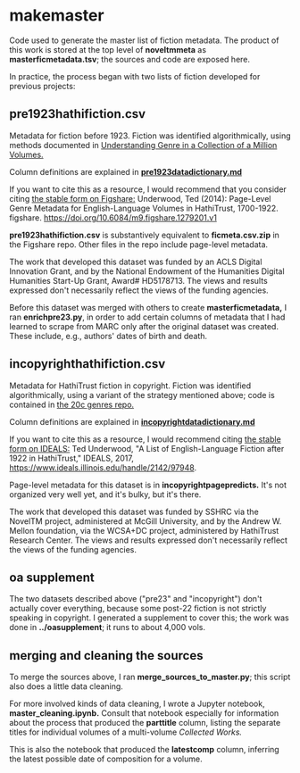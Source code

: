 makemaster
===========

Code used to generate the master list of fiction metadata. The product of this work is stored at the top level of **noveltmmeta** as **masterficmetadata.tsv**; the sources and code are exposed here.

In practice, the process began with two lists of fiction developed for previous projects:

pre1923hathifiction.csv
-----------------------
Metadata for fiction before 1923. Fiction was identified algorithmically, using methods documented in [Understanding Genre in a Collection of a Million Volumes.](https://figshare.com/articles/Understanding_Genre_in_a_Collection_of_a_Million_Volumes_Interim_Report/1281251)

Column definitions are explained in [**pre1923datadictionary.md**](https://github.com/tedunderwood/noveltmmeta/blob/master/pre1923datadictionary.md)

If you want to cite this as a resource, I would recommend that you consider citing [the stable form on Figshare:](https://figshare.com/articles/Page_Level_Genre_Metadata_for_English_Language_Volumes_in_HathiTrust_1700_1922/1279201) Underwood, Ted (2014): Page-Level Genre Metadata for English-Language Volumes in HathiTrust, 1700-1922. figshare. https://doi.org/10.6084/m9.figshare.1279201.v1

**pre1923hathifiction.csv** is substantively equivalent to **ficmeta.csv.zip** in the Figshare repo. Other files in the repo include page-level metadata.

The work that developed this dataset was funded by an ACLS Digital Innovation Grant, and by the National Endowment of the Humanities Digital Humanities Start-Up Grant,  Award# HD5178713. The views and results expressed don't necessarily reflect the views of the funding agencies.

Before this dataset was merged with others to create **masterficmetadata,** I ran **enrichpre23.py**, in order to add certain columns of metadata that I had learned to scrape from MARC only after the original dataset was created. These include, e.g., authors' dates of birth and death.

incopyrighthathifiction.csv
---------------------------
Metadata for HathiTrust fiction in copyright. Fiction was identified algorithmically, using a variant of the strategy mentioned above; code is contained in [the 20c genres repo.](https://github.com/tedunderwood/20cgenres)

Column definitions are explained in [**incopyrightdatadictionary.md**](https://github.com/tedunderwood/noveltmmeta/blob/master/incopyrightdatadictionary.md)

If you want to cite this as a resource, I would recommend citing [the stable form on IDEALS:](https://www.ideals.illinois.edu/handle/2142/97948) Ted Underwood, "A List of English-Language Fiction after 1922 in HathiTrust," IDEALS, 2017, https://www.ideals.illinois.edu/handle/2142/97948.

Page-level metadata for this dataset is in **incopyrightpagepredicts.** It's not organized very well yet, and it's bulky, but it's there.

The work that developed this dataset was funded by SSHRC via the NovelTM project, administered at McGill University, and by the Andrew W. Mellon foundation, via the WCSA+DC project, administered by HathiTrust Research Center. The views and results expressed don't necessarily reflect the views of the funding agencies.

oa supplement
-------------

The two datasets described above ("pre23" and "incopyright") don't actually cover everything, because some post-22 fiction is not strictly speaking in copyright. I generated a supplement to cover this; the work was done in **../oasupplement**; it runs to about 4,000 vols.

merging and cleaning the sources
---------------------------------

To merge the sources above, I ran **merge_sources_to_master.py**; this script also does a little data cleaning.

For more involved kinds of data cleaning, I wrote a Jupyter notebook, **master_cleaning.ipynb.** Consult that notebook especially for information about the process that produced the **parttitle** column, listing the separate titles for individual volumes of a multi-volume *Collected Works.*

This is also the notebook that produced the **latestcomp** column, inferring the latest possible date of composition for a volume.
